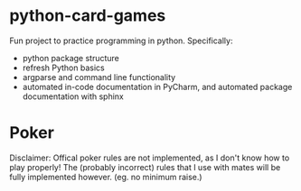 # python-card-games
Fun project to practice programming in python. Specifically:

- python package structure
- refresh Python basics
- argparse and command line functionality
- automated in-code documentation in PyCharm, and automated package documentation with sphinx

Poker
=====
Disclaimer: Offical poker rules are not implemented, as I don't know how to play properly! The (probably incorrect) rules that I use 
with mates will be fully implemented however. (eg. no minimum raise.)

